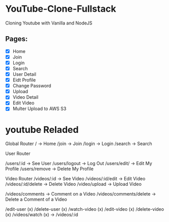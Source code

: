 # YouTube-Clone-Fullstack

Cloning Youtube with Vanilla and NodeJS

## Pages:

- [x] Home
- [x] Join
- [x] Login
- [x] Search
- [x] User Detail
- [x] Eidt Profile
- [x] Change Password
- [x] Upload
- [x] Video Detail
- [x] Edit Video
- [x] Multer Upload to AWS S3

# youtube Reladed

Global Router
/ -> Home
/join -> Join
/login -> Login
/search -> Search

User Router

/users/:id -> See User
/users/logout -> Log Out
/users/edit/ -> Edit My Profile
/users/remove -> Delete My Profile

Video Router
/videos/:id -> See Video
/videos/:id/edit -> Edit Video
/videos/:id/delete -> Delete Video
/video/upload -> Upload Video

/videos/comments -> Comment on a Video
/videos/comments/delete -> Delete a Comment of a Video

/edit-user (x)
/delete-user (x)
/watch-video (x)
/edit-video (x)
/delete-video (x)
/videos/watch (x) -> /videos/:id
